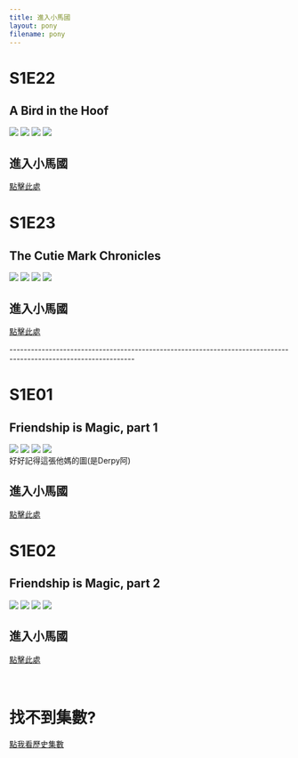 ```yaml
---
title: 進入小馬國
layout: pony
filename: pony
--- 
```

# S1E22 
## A Bird in the Hoof
![](https://static.wikia.nocookie.net/mlp/images/7/7a/Fluttershy_cutness_overload_S01E22.png)
![](https://static.wikia.nocookie.net/mlp/images/7/72/Rainbow_Dash_making_funny_face_S1E22.png)
![](https://static.wikia.nocookie.net/mlp/images/8/88/Pinkie_Pie_puts_a_pie_to_her_face_S1E22.png)
![](https://static.wikia.nocookie.net/mlp/images/4/47/Twilight_gasps_S01E22.png)
## 進入小馬國
[點擊此處](https://hdx3.blogspot.com/2012/03/my-little-pony-friendship-is-magic_28.html)

# S1E23 
## The Cutie Mark Chronicles
![](https://static.wikia.nocookie.net/mlp/images/f/fc/ScreamingCrusaders_S01E23.png)
![](https://static.wikia.nocookie.net/mlp/images/b/be/Filly_Applejack_in_Manehattan_3_S01E23.png)
![](https://static.wikia.nocookie.net/mlp/images/7/74/Filly_Fluttershy_amazed_by_her_surroundings_S1E23.png)
![](https://static.wikia.nocookie.net/mlp/images/6/69/First_Pinkie_Pie_smile_S1E23.png)
## 進入小馬國
[點擊此處](https://hdx3.blogspot.com/2012/03/my-little-pony-friendship-is-magic.html)

-----------------------------------------------------------------------------------------------------------------<br>

# S1E01 
## Friendship is Magic, part 1
![](https://static.wikia.nocookie.net/mlp/images/b/b5/Opening_Book_S01E01.png)
![](https://static.wikia.nocookie.net/mlp/images/7/7f/Twilight_hot1_S01E01.png)
![](https://static.wikia.nocookie.net/mlp/images/3/32/Twilight_hot2_S01E01.png)
![](https://static.wikia.nocookie.net/mlp/images/2/28/Pinkie_Pie_excited_S01E01.png)<br>
好好記得這張他媽的圖(是Derpy阿)
## 進入小馬國
[點擊此處](https://hdx3.blogspot.com/2011/11/my-little-pony-friendship-is-magic_2.html)

# S1E02 
## Friendship is Magic, part 2
![](https://static.wikia.nocookie.net/mlp/images/6/65/Twilight_screams_while_freefalling_S1E02.png)
![](https://static.wikia.nocookie.net/mlp/images/3/3d/Manticore_licking_Fluttershy%27s_mane_S1E02.png)
![](https://static.wikia.nocookie.net/mlp/images/b/bd/Twilight_curled_up_Elements_of_Harmony_S1E02.png)
![](https://static.wikia.nocookie.net/mlp/images/e/e9/Pinkie_Pie_a_party_S01E02.png)<br>
## 進入小馬國
[點擊此處](https://hdx3.blogspot.com/2011/11/my-little-pony-friendship-is-magic_6.html)
<br>
<br>
<br>

# 找不到集數?
[點我看歷史集數](https:/linbei9487.github.io/ponyhistory)
